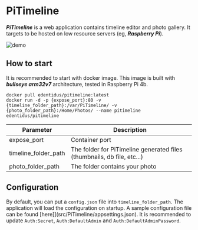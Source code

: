 # PiTimeline
***PiTimeline*** is a web application contains timeline editor and photo gallery. It targets to be hosted on low resource servers (eg, ***Raspberry Pi***).

![demo](doc/demo.gif)

## How to start
It is recommended to start with docker image. This image is built with ***bullseye arm32v7*** architecture, tested in Raspberry Pi 4b.
```
docker pull edentidus/pitimeline:latest
docker run -d -p {expose_port}:80 -v {timeline_folder_path}:/var/PiTimeline/ -v {photo_folder_path}:/Home/Photos/ --name pitimeline edentidus/pitimeline
```

|Parameter|Description|
|---------|-----------|
|expose_port|Container port|
|timeline_folder_path|The folder for PiTimeline generated files (thumbnails, db file, etc...)|
|photo_folder_path|The folder contains your photo|

## Configuration
By default, you can put a ```config.json``` file into ```timeline_folder_path```. The application will load the configuration on startup. A sample configuration file can be found [here]](src/PiTimeline/appsettings.json).
It is recommended to update ```Auth:Secret```, ```Auth:DefaultAdmin``` and ```Auth:DefaultAdminPassword```.